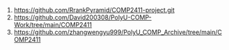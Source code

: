 1. https://github.com/RrankPyramid/COMP2411-project.git
2. https://github.com/David200308/PolyU-COMP-Work/tree/main/COMP2411 
3. https://github.com/zhangwengyu999/PolyU_COMP_Archive/tree/main/COMP2411  
